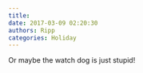 ```yaml
---
title: 
date: 2017-03-09 02:20:30
authors: Ripp
categories: Holiday
---
```


 Or maybe the watch dog is just stupid!